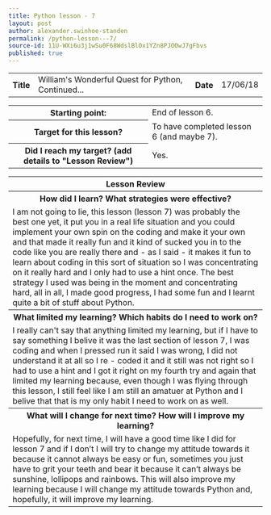```yaml
---
title: Python lesson - 7
layout: post
author: alexander.swinhoe-standen
permalink: /python-lesson---7/
source-id: 11U-WXi6u3j1wSu0F68WdslBlOx1YZn8PJOOwJ7gFbvs
published: true
---
```

<table>
  <tr>
    <th>Title</th>
    <td>William's Wonderful Quest for Python, Continued...</td>
    <th>Date</th>
    <td>17/06/18</td>
  </tr>
</table>


<table>
  <tr>
    <th>Starting point:</th>
    <td>End of lesson 6.</td>
  </tr>
  <tr>
    <th>Target for this lesson?</th>
    <td>To have completed lesson 6 (and maybe 7).</td>
  </tr>
  <tr>
    <th>Did I reach my target? 
(add details to "Lesson Review")</th>
    <td> Yes.</td>
  </tr>
</table>


<table>
  <tr>
    <th>Lesson Review</th>
  </tr>
  <tr>
    <th>How did I learn? What strategies were effective? </th>
  </tr>
  <tr>
    <td>
I am not going to lie, this lesson (lesson 7) was probably the best one yet, it put you in a real life situation and you could implement your own spin on the coding and make it your own and that made it really fun and it kind of sucked you in to the code like you are really there and - as I said - it makes it fun to learn about coding in this sort of situation so I was concentrating on it really hard and I only had to use a hint once.
The best strategy I used was being in the moment and concentrating hard, all in all, I made good progress, I had some fun and I learnt quite a bit of stuff about Python.</td>
  </tr>
  <tr>
    <th>What limited my learning? Which habits do I need to work on? </th>
  </tr>
  <tr>
    <td>
I really can't say that anything limited my learning, but if I have to say something I belive it was the last section of lesson 7, I was coding and when I pressed run it said I was wrong, I did not understand it at all so I re - coded it and it still was not right so I had to use a hint and I got it right on my fourth try and again that limited my learning because, even though I was flying through this lesson, I still feel like I am still an amatuer at Python and I belive that that is my only habit I need to work on as well.</td>
  </tr>
  <tr>
    <th>What will I change for next time? How will I improve my learning?</th>
  </tr>
  <tr>
    <td>
Hopefully, for next time, I will have a good time like I did for lesson 7 and if I don’t I will try to change my attitude towards it because it cannot always be easy or fun, sometimes you just have to grit your teeth and bear it because it can’t always be sunshine, lollipops and rainbows.
This will also improve my learning because I will change my attitude towards Python and, hopefully, it will improve my learning.</td>
  </tr>
</table>


